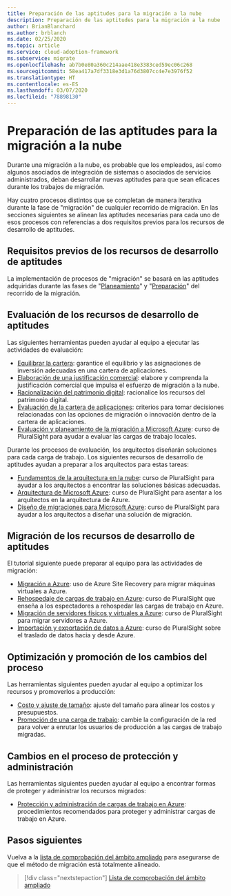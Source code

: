 ```yaml
---
title: Preparación de las aptitudes para la migración a la nube
description: Preparación de las aptitudes para la migración a la nube
author: BrianBlanchard
ms.author: brblanch
ms.date: 02/25/2020
ms.topic: article
ms.service: cloud-adoption-framework
ms.subservice: migrate
ms.openlocfilehash: ab7b0e80a360c214aae418e3383ced59ec06c268
ms.sourcegitcommit: 58ea417a7df3318e3d1a76d3807cc4e7e3976f52
ms.translationtype: HT
ms.contentlocale: es-ES
ms.lasthandoff: 03/07/2020
ms.locfileid: "78898130"
---
```

# <a name="skills-readiness-for-cloud-migration"></a>Preparación de las aptitudes para la migración a la nube

Durante una migración a la nube, es probable que los empleados, así como algunos asociados de integración de sistemas o asociados de servicios administrados, deban desarrollar nuevas aptitudes para que sean eficaces durante los trabajos de migración.

Hay cuatro procesos distintos que se completan de manera iterativa durante la fase de "migración" de cualquier recorrido de migración. En las secciones siguientes se alinean las aptitudes necesarias para cada uno de esos procesos con referencias a dos requisitos previos para los recursos de desarrollo de aptitudes.

## <a name="prerequisites-skilling-resources"></a>Requisitos previos de los recursos de desarrollo de aptitudes

La implementación de procesos de "migración" se basará en las aptitudes adquiridas durante las fases de "[Planeamiento](../strategy/suggested-skills.md)" y "[Preparación](../organize/suggested-skills.md)" del recorrido de la migración.

## <a name="assess-skilling-resources"></a>Evaluación de los recursos de desarrollo de aptitudes

Las siguientes herramientas pueden ayudar al equipo a ejecutar las actividades de evaluación:

- [Equilibrar la cartera](../strategy/balance-the-portfolio.md): garantice el equilibrio y las asignaciones de inversión adecuadas en una cartera de aplicaciones.
- [Elaboración de una justificación comercial](../strategy/cloud-migration-business-case.md): elabore y comprenda la justificación comercial que impulsa el esfuerzo de migración a la nube.
- [Racionalización del patrimonio digital](../digital-estate/rationalize.md): racionalice los recursos del patrimonio digital.
- [Evaluación de la cartera de aplicaciones](https://docs.microsoft.com/learn/modules/app-and-infra-migration-and-modernization): criterios para tomar decisiones relacionadas con las opciones de migración o innovación dentro de la cartera de aplicaciones.
- [Evaluación y planeamiento de la migración a Microsoft Azure](https://www.pluralsight.com/courses/microsoft-azure-migration-assessing-planning): curso de PluralSight para ayudar a evaluar las cargas de trabajo locales.

Durante los procesos de evaluación, los arquitectos diseñarán soluciones para cada carga de trabajo. Los siguientes recursos de desarrollo de aptitudes ayudan a preparar a los arquitectos para estas tareas:

- [Fundamentos de la arquitectura en la nube](https://app.pluralsight.com/library/courses/cloud-architecture-foundations): curso de PluralSight para ayudar a los arquitectos a encontrar las soluciones básicas adecuadas.
- [Arquitectura de Microsoft Azure](https://app.pluralsight.com/library/courses/cloud-architecture-foundations): curso de PluralSight para asentar a los arquitectos en la arquitectura de Azure.
- [Diseño de migraciones para Microsoft Azure](https://app.pluralsight.com/library/courses/cloud-architecture-foundations): curso de PluralSight para ayudar a los arquitectos a diseñar una solución de migración.

## <a name="migrate-skilling-resources"></a>Migración de los recursos de desarrollo de aptitudes

El tutorial siguiente puede preparar al equipo para las actividades de migración:

- [Migración a Azure](https://docs.microsoft.com/azure/site-recovery/migrate-tutorial-on-premises-azure): uso de Azure Site Recovery para migrar máquinas virtuales a Azure.
- [Rehospedaje de cargas de trabajo en Azure](https://aka.ms/rehostcourse): curso de PluralSight que enseña a los espectadores a rehospedar las cargas de trabajo en Azure.
- [Migración de servidores físicos y virtuales a Azure](https://app.pluralsight.com/library/courses/microsoft-azure-migrating-physical-virtual-servers/table-of-contents): curso de PluralSight para migrar servidores a Azure.
- [Importación y exportación de datos a Azure](https://app.pluralsight.com/library/courses/microsoft-azure-import-export-data/table-of-contents): curso de PluralSight sobre el traslado de datos hacia y desde Azure.

## <a name="optimize-and-promote-process-changes"></a>Optimización y promoción de los cambios del proceso

Las herramientas siguientes pueden ayudar al equipo a optimizar los recursos y promoverlos a producción:

- [Costo y ajuste de tamaño](azure-best-practices/migrate-best-practices-costs.md): ajuste del tamaño para alinear los costos y presupuestos.
- [Promoción de una carga de trabajo](azure-best-practices/migrate-best-practices-networking.md): cambie la configuración de la red para volver a enrutar los usuarios de producción a las cargas de trabajo migradas.

## <a name="secure-and-manage-process-changes"></a>Cambios en el proceso de protección y administración

Las herramientas siguientes pueden ayudar al equipo a encontrar formas de proteger y administrar los recursos migrados:

- [Protección y administración de cargas de trabajo en Azure](azure-best-practices/migrate-best-practices-security-management.md): procedimientos recomendados para proteger y administrar cargas de trabajo en Azure.

## <a name="next-steps"></a>Pasos siguientes

Vuelva a la [lista de comprobación del ámbito ampliado](./index.md) para asegurarse de que el método de migración está totalmente alineado.

> [!div class="nextstepaction"]
> [Lista de comprobación del ámbito ampliado](./index.md)
